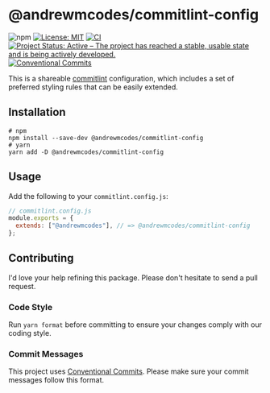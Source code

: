 # @andrewmcodes/commitlint-config

![npm](https://img.shields.io/npm/v/@andrewmcodes/commitlint-config)
[![License: MIT](https://img.shields.io/badge/License-MIT-blue.svg)](https://opensource.org/licenses/MIT)
[![CI](https://github.com/andrewmcodes/commitlint-config/actions/workflows/ci.yml/badge.svg)](https://github.com/andrewmcodes/commitlint-config/actions/workflows/ci.yml)
[![Project Status: Active – The project has reached a stable, usable state and is being actively developed.](https://www.repostatus.org/badges/latest/active.svg)](https://www.repostatus.org/#active)
[![Conventional Commits](https://img.shields.io/badge/Conventional%20Commits-1.0.0-%23FE5196?logo=conventionalcommits&logoColor=white)](https://conventionalcommits.org)

This is a shareable [commitlint](https://commitlint.js.org/#/) configuration, which includes a set of preferred styling rules that can be easily extended.

## Installation

```shell
# npm
npm install --save-dev @andrewmcodes/commitlint-config
# yarn
yarn add -D @andrewmcodes/commitlint-config
```

## Usage

Add the following to your `commitlint.config.js`:

```js
// commitlint.config.js
module.exports = {
  extends: ["@andrewmcodes"], // => @andrewmcodes/commitlint-config
};
```

## Contributing

I'd love your help refining this package. Please don't hesitate to send a pull request.

### Code Style

Run `yarn format` before committing to ensure your changes comply with our coding style.

### Commit Messages

This project uses [Conventional Commits](https://www.conventionalcommits.org/en/v1.0.0/). Please make sure your commit messages follow this format.
